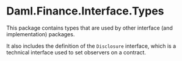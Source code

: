 # Daml.Finance.Interface.Types

This package contains types that are used by other interface (and implementation) packages.

It also includes the definition of the `Disclosure` interface, which is a technical interface used to set observers on a contract.
